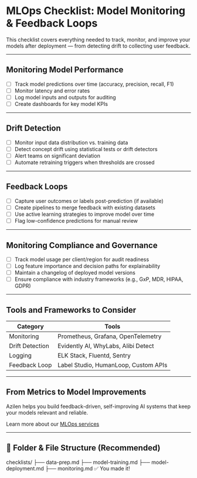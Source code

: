 # MLOps Checklist: Model Monitoring & Feedback Loops

This checklist covers everything needed to track, monitor, and improve your models after deployment — from detecting drift to collecting user feedback.

---

## Monitoring Model Performance

- [ ] Track model predictions over time (accuracy, precision, recall, F1)
- [ ] Monitor latency and error rates
- [ ] Log model inputs and outputs for auditing
- [ ] Create dashboards for key model KPIs

---

## Drift Detection

- [ ] Monitor input data distribution vs. training data
- [ ] Detect concept drift using statistical tests or drift detectors
- [ ] Alert teams on significant deviation
- [ ] Automate retraining triggers when thresholds are crossed

---

## Feedback Loops

- [ ] Capture user outcomes or labels post-prediction (if available)
- [ ] Create pipelines to merge feedback with existing datasets
- [ ] Use active learning strategies to improve model over time
- [ ] Flag low-confidence predictions for manual review

---

## Monitoring Compliance and Governance

- [ ] Track model usage per client/region for audit readiness
- [ ] Log feature importance and decision paths for explainability
- [ ] Maintain a changelog of deployed model versions
- [ ] Ensure compliance with industry frameworks (e.g., GxP, MDR, HIPAA, GDPR)

---

## Tools and Frameworks to Consider

| Category | Tools |
|---------|-------|
| Monitoring | Prometheus, Grafana, OpenTelemetry |
| Drift Detection | Evidently AI, WhyLabs, Alibi Detect |
| Logging | ELK Stack, Fluentd, Sentry |
| Feedback Loop | Label Studio, HumanLoop, Custom APIs |

---

## From Metrics to Model Improvements

Azilen helps you build feedback-driven, self-improving AI systems that keep your models relevant and reliable.

Learn more about our [MLOps services](https://www.azilen.com/mlops-services/)

---

## 📁 Folder & File Structure (Recommended)

checklists/
├── data-prep.md
├── model-training.md
├── model-deployment.md
├── monitoring.md ✅ You made it!
